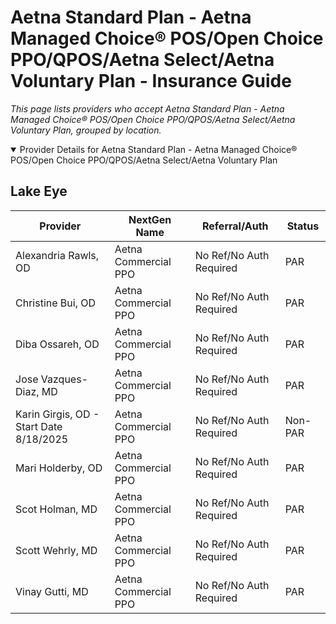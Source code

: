 # Aetna Standard Plan - Aetna Managed Choice® POS/Open Choice PPO/QPOS/Aetna Select/Aetna Voluntary Plan - Insurance Guide

*This page lists providers who accept Aetna Standard Plan - Aetna Managed Choice® POS/Open Choice PPO/QPOS/Aetna Select/Aetna Voluntary Plan, grouped by location.*

<details open><summary>Provider Details for Aetna Standard Plan - Aetna Managed Choice® POS/Open Choice PPO/QPOS/Aetna Select/Aetna Voluntary Plan</summary>

## Lake Eye 

| Provider | NextGen Name | Referral/Auth | Status |
|----------|-------------|--------------|--------|
| Alexandria Rawls, OD | Aetna Commercial PPO | No Ref/No Auth Required | PAR |
| Christine Bui, OD | Aetna Commercial PPO | No Ref/No Auth Required | PAR |
| Diba Ossareh, OD | Aetna Commercial PPO | No Ref/No Auth Required | PAR |
| Jose Vazques-Diaz, MD | Aetna Commercial PPO | No Ref/No Auth Required | PAR |
| Karin Girgis, OD - Start Date 8/18/2025 | Aetna Commercial PPO | No Ref/No Auth Required | Non-PAR |
| Mari Holderby, OD | Aetna Commercial PPO | No Ref/No Auth Required | PAR |
| Scot Holman, MD | Aetna Commercial PPO | No Ref/No Auth Required | PAR |
| Scott Wehrly, MD | Aetna Commercial PPO | No Ref/No Auth Required | PAR |
| Vinay Gutti, MD | Aetna Commercial PPO | No Ref/No Auth Required | PAR |

</details>

